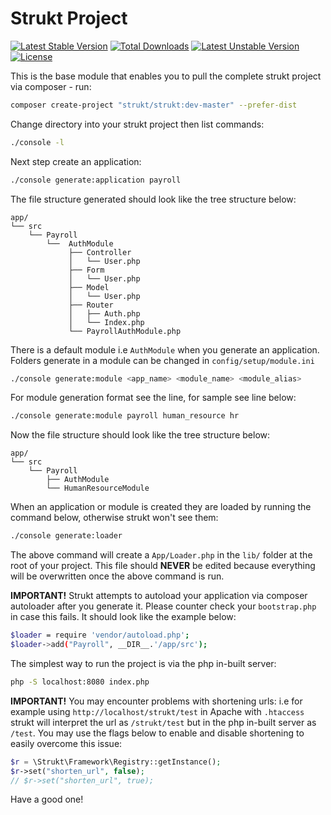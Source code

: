 Strukt Project
==============

[![Latest Stable Version](https://poser.pugx.org/strukt/strukt/v/stable)](https://packagist.org/packages/strukt/strukt)
[![Total Downloads](https://poser.pugx.org/strukt/strukt/downloads)](https://packagist.org/packages/strukt/strukt)
[![Latest Unstable Version](https://poser.pugx.org/strukt/strukt/v/unstable)](https://packagist.org/packages/strukt/strukt)
[![License](https://poser.pugx.org/strukt/strukt/license)](https://packagist.org/packages/strukt/strukt)

This is the base module that enables you to pull the complete strukt project via composer - run:

```sh
composer create-project "strukt/strukt:dev-master" --prefer-dist
```

Change directory into your strukt project then list commands:

```sh
./console -l
```

Next step create an application:

```sh
./console generate:application payroll
```

The file structure generated should look like the tree structure below:

```
app/
└── src
    └── Payroll
        └──  AuthModule
             ├── Controller
             │   └── User.php
             ├── Form
             │   └── User.php
             ├── Model
             │   └── User.php
             ├── Router
             │   ├── Auth.php
             │   └── Index.php
             └── PayrollAuthModule.php
```

There is a default module i.e `AuthModule` when you generate an application. Folders generate in a module can be changed in `config/setup/module.ini`

```sh
./console generate:module <app_name> <module_name> <module_alias>
```

For module generation format see the line, for sample see line below:

```sh
./console generate:module payroll human_resource hr
```

Now the file structure should look like the tree structure below:

```
app/
└── src
    └── Payroll
        ├── AuthModule
        └── HumanResourceModule
```

When an application or module is created they are loaded by running the command below, otherwise strukt won't see them:

```sh
./console generate:loader
```

The above command will create a `App/Loader.php` in the `lib/` folder at the root of your project. This file should **NEVER** be edited because everything will be overwritten once the above command is run. 

**IMPORTANT!** Strukt attempts to autoload your application via composer autoloader after you generate it. Please counter check your `bootstrap.php` in case this fails. It should look like the example below:

```sh
$loader = require 'vendor/autoload.php';
$loader->add("Payroll", __DIR__.'/app/src');
```

The simplest way to run the project is via the php in-built server:

```sh
php -S localhost:8080 index.php
```

**IMPORTANT!** You may encounter problems with shortening urls: i.e for example using `http://localhost/strukt/test` in Apache with `.htaccess` strukt will interpret the url as `/strukt/test` but in the php in-built server as `/test`. You may use the flags below to enable and disable shortening to easily overcome this issue:

```php
$r = \Strukt\Framework\Registry::getInstance();
$r->set("shorten_url", false);
// $r->set("shorten_url", true); 
```

Have a good one!